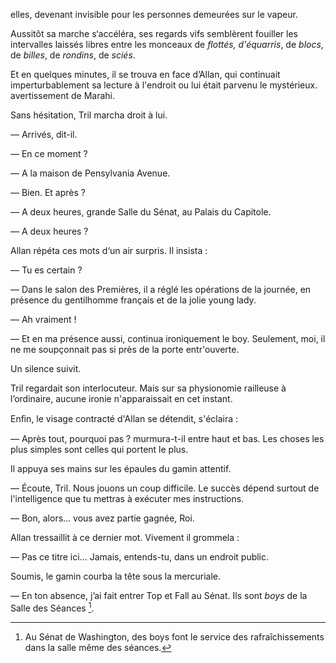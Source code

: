 elles, devenant invisible pour les personnes demeurées sur le vapeur.

Aussitôt sa marche s‘accéléra, ses regards vifs semblèrent fouiller les
intervalles laissés libres entre les monceaux de _flottés, d'équarris_, de _blocs_, de _billes_, de _rondins_, de _sciés_.

Et en quelques minutes, il se trouva en face d’Allan, qui continuait 
imperturbablement sa lecture à l'endroit ou lui était parvenu le mystérieux.
avertissement de Marahi.

Sans hésitation, Tril marcha droit à lui.

— Arrivés, dit-il.

— En ce moment ?

— A la maison de Pensylvania Avenue.

— Bien. Et après ?

— A deux heures, grande Salle du Sénat, au Palais du Capitole.

— A deux heures ?

Allan répéta ces mots d‘un air surpris. Il insista :

— Tu es certain ?

— Dans le salon des Premières, il a réglé les opérations de la journée, en
présence du gentilhomme français et de la jolie young lady.

— Ah vraiment !

— Et en ma présence aussi, continua ironiquement le boy. Seulement, moi,
il ne me soupçonnait pas si près de la porte entr'ouverte.

Un silence suivit.

Tril regardait son interlocuteur. Mais sur sa physionomie railleuse à 
l’ordinaire, aucune ironie n'apparaissait en cet instant.

Enﬁn, le visage contracté d'Allan se détendit, s'éclaira :

— Après tout, pourquoi pas ? murmura-t-il entre haut et bas. Les choses
les plus simples sont celles qui portent le plus.

Il appuya ses mains sur les épaules du gamin attentif.

— Écoute, Tril. Nous jouons un coup difficile. Le succès dépend surtout
de l'intelligence que tu mettras à exécuter mes instructions.

— Bon, alors... vous avez partie gagnée, Roi.

Allan tressaillit à ce dernier mot. Vivement il grommela :

— Pas ce titre ici... Jamais, entends-tu, dans un endroit public.

Soumis, le gamin courba la tête sous la mercuriale.

— En ton absence, j’ai fait entrer Top et Fall au Sénat. Ils sont _boys_ de la Salle des Séances [^1].

[^1]: Au Sénat de Washington, des boys font le service des rafraîchissements dans la salle même des séances.
